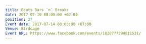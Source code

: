 ```yaml
---
title: Beats Bars `n` Breaks
date: 2017-07-10 08:00:00 +07:00
position: 27
Event date: 2017-07-14 00:00:00 +07:00
Venue: Birdcage
Event URL: https://www.facebook.com/events/1820777394811531/
---
```


